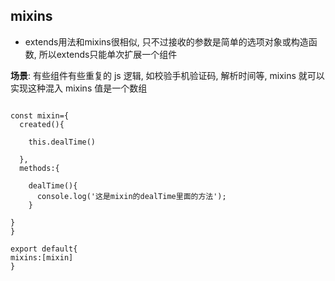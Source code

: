 ## mixins

* extends用法和mixins很相似, 只不过接收的参数是简单的选项对象或构造函数, 所以extends只能单次扩展一个组件

**场景**: 有些组件有些重复的 js 逻辑, 如校验手机验证码, 解析时间等, mixins 就可以实现这种混入
mixins 值是一个数组

``` JS 

const mixin={
  created(){

    this.dealTime()

  }, 
  methods:{

    dealTime(){
      console.log('这是mixin的dealTime里面的方法');
    }

}
}

export default{
mixins:[mixin]
}

```
